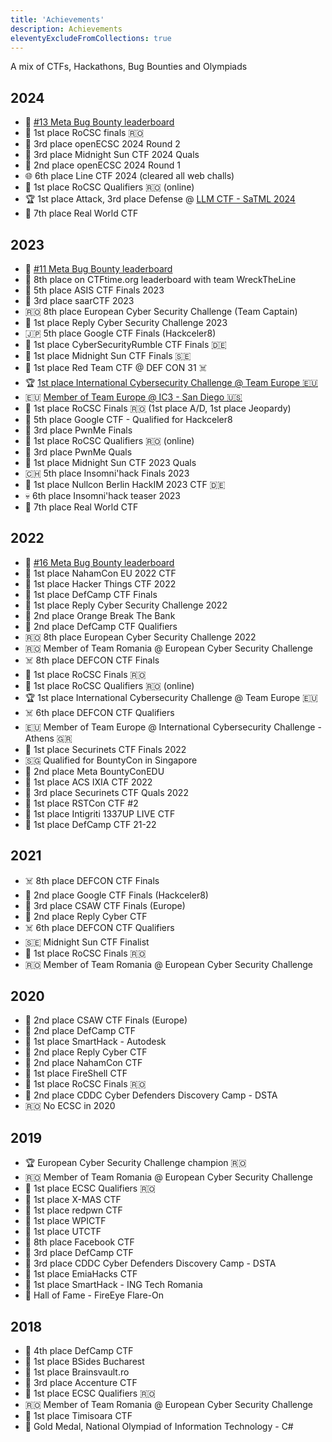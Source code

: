 ```yaml
---
title: 'Achievements'
description: Achievements
eleventyExcludeFromCollections: true
---
```


A mix of CTFs, Hackathons, Bug Bounties and Olympiads 

## 2024

* 🐛 [#13 Meta Bug Bounty leaderboard](https://bugbounty.meta.com/leaderboard/)
* 🥇 1st place RoCSC finals 🇷🇴
* 🥉 3rd place openECSC 2024 Round 2
* 🥉 3rd place Midnight Sun CTF 2024 Quals
* 🥈 2nd place openECSC 2024 Round 1
* 🌐 6th place Line CTF 2024 (cleared all web challs)
* 🥇 1st place RoCSC Qualifiers 🇷🇴 (online)
* 🏆 1st place Attack, 3rd place Defense @ [LLM CTF - SaTML 2024](https://ctf.spylab.ai/leaderboard)
* 🐉 7th place Real World CTF

## 2023

* 🐛 [#11 Meta Bug Bounty leaderboard](https://bugbounty.meta.com/leaderboard/)
* 🚩 8th place on CTFtime.org leaderboard with team WreckTheLine
* 🎄 5th place ASIS CTF Finals 2023
* 🥉 3rd place saarCTF 2023
* 🇷🇴 8th place European Cyber Security Challenge (Team Captain)
* 🥇 1st place Reply Cyber Security Challenge 2023
* 🇯🇵 5th place Google CTF Finals (Hackceler8)
* 🥇 1st place CyberSecurityRumble CTF Finals 🇩🇪
* 🥇 1st place Midnight Sun CTF Finals 🇸🇪
* 🥇 1st place Red Team CTF @ DEF CON 31 ☠️
* 🏆 [1st place International Cybersecurity Challenge @ Team Europe 🇪🇺](https://www.ic3.games/)
* 🇪🇺 [Member of Team Europe @ IC3 - San Diego 🇺🇸](https://teameurope.site/)
* 🥇 1st place RoCSC Finals 🇷🇴 (1st place A/D, 1st place Jeopardy)
* 🏁 5th place Google CTF - Qualified for Hackceler8
* 🥉 3rd place PwnMe Finals
* 🥇 1st place RoCSC Qualifiers 🇷🇴 (online)
* 🥉 3rd place PwnMe Quals
* 🥇 1st place Midnight Sun CTF 2023 Quals
* 🇨🇭 5th place Insomni'hack Finals 2023
* 🥇 1st place Nullcon Berlin HackIM 2023 CTF 🇩🇪
* 💀 6th place Insomni'hack teaser 2023
* 🐉 7th place Real World CTF

## 2022

* 🐛 [#16 Meta Bug Bounty leaderboard](https://bugbounty.meta.com/leaderboard/)
* 🥇 1st place NahamCon EU 2022 CTF
* 🥇 1st place Hacker Things CTF 2022
* 🥇 1st place DefCamp CTF Finals
* 🥇 1st place Reply Cyber Security Challenge 2022
* 🥈 2nd place Orange Break The Bank
* 🥈 2nd place DefCamp CTF Qualifiers
* 🇷🇴 8th place European Cyber Security Challenge 2022
* 🇷🇴 Member of Team Romania @ European Cyber Security Challenge
* ☠️ 8th place DEFCON CTF Finals
* 🥇 1st place RoCSC Finals 🇷🇴
* 🥇 1st place RoCSC Qualifiers 🇷🇴 (online)
* 🏆 1st place International Cybersecurity Challenge @ Team Europe 🇪🇺
* ☠️ 6th place DEFCON CTF Qualifiers
* 🇪🇺 Member of Team Europe @ International Cybersecurity Challenge  - Athens 🇬🇷
* 🥇 1st place Securinets CTF Finals 2022
* 🇸🇬 Qualified for BountyCon in Singapore
* 🥈 2nd place Meta BountyConEDU
* 🥇 1st place ACS IXIA CTF 2022
* 🥉 3rd place Securinets CTF Quals 2022
* 🥇 1st place RSTCon CTF #2
* 🥇 1st place Intigriti 1337UP LIVE CTF
* 🥇 1st place DefCamp CTF 21-22 

## 2021

* ☠️ 8th place DEFCON CTF Finals
* 🥈 2nd place Google CTF Finals (Hackceler8)
* 🥉 3rd place CSAW CTF Finals (Europe)
* 🥈 2nd place Reply Cyber CTF
* ☠️ 6th place DEFCON CTF Qualifiers
* 🇸🇪 Midnight Sun CTF Finalist
* 🥇 1st place RoCSC Finals 🇷🇴 
* 🇷🇴 Member of Team Romania @ European Cyber Security Challenge

## 2020

* 🥈 2nd place CSAW CTF Finals (Europe)
* 🥈 2nd place DefCamp CTF
* 🥇 1st place SmartHack - Autodesk
* 🥈 2nd place Reply Cyber CTF
* 🥈 2nd place NahamCon CTF
* 🥇 1st place FireShell CTF
* 🥇 1st place RoCSC Finals 🇷🇴
* 🥈 2nd place CDDC Cyber Defenders Discovery Camp - DSTA
* 🇷🇴 No ECSC in 2020

## 2019

* 🏆 European Cyber Security Challenge champion 🇷🇴
* 🇷🇴 Member of Team Romania @ European Cyber Security Challenge
* 🥇 1st place ECSC Qualifiers 🇷🇴
* 🥇 1st place X-MAS CTF
* 🥇 1st place redpwn CTF
* 🥇 1st place WPICTF
* 🥇 1st place UTCTF
* 🔵 8th place Facebook CTF
* 🥉 3rd place DefCamp CTF
* 🥉 3rd place CDDC Cyber Defenders Discovery Camp - DSTA
* 🥇 1st place EmiaHacks CTF
* 🥇 1st place SmartHack - ING Tech Romania
* 🏅 Hall of Fame - FireEye Flare-On

## 2018

* 🏅 4th place DefCamp CTF
* 🥇 1st place BSides Bucharest
* 🥇 1st place Brainsvault.ro
* 🥉 3rd place Accenture CTF
* 🥇 1st place ECSC Qualifiers 🇷🇴
* 🇷🇴 Member of Team Romania @ European Cyber Security Challenge
* 🥇 1st place Timisoara CTF
* 🥇 Gold Medal, National Olympiad of Information Technology - C#
